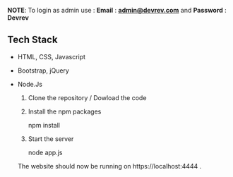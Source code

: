 
**NOTE**: To login as admin use : **Email** : **admin@devrev.com**  and **Password** : **Devrev**
## Tech Stack
- HTML, CSS, Javascript
- Bootstrap, jQuery
- Node.Js

    
    
   1. Clone the repository / Dowload the code
 
   2. Install the npm packages
      
      npm install
          
   3. Start the server
      
      node app.js
      
   The website should now be running on https://localhost:4444 .
   








 
